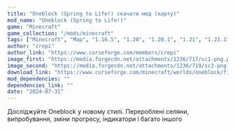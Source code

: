 ```yaml
---
title: "Oneblock (Spring to Life!) скачати мод (карту)"
mod_name: "Oneblock (Spring to Life!)"
game: "Minecraft"
game_collection: "/mods/minecraft"
tags: ["Minecraft", "Map", "1.16.5", "1.20", "1.20.1", "1.21", "1.21.1", "1.21.3", "1.21.5"]
author: "crepi"
author_link: "https://www.curseforge.com/members/crepi"
image_first: "https://media.forgecdn.net/attachments/1236/717/sc1-png.png"
image_second: "https://media.forgecdn.net/attachments/1236/719/sc3-png.png"
download_link: "https://www.curseforge.com/minecraft/worlds/oneblock/files/all?page=1&amp;pageSize=20"
mod_dependencies: ""
dependencies_link: ""
date: "2024-07-31"
---
```


Досліджуйте Oneblock у новому стилі. Перероблені селяни, випробування, зміни прогресу, індикатори і багато іншого

